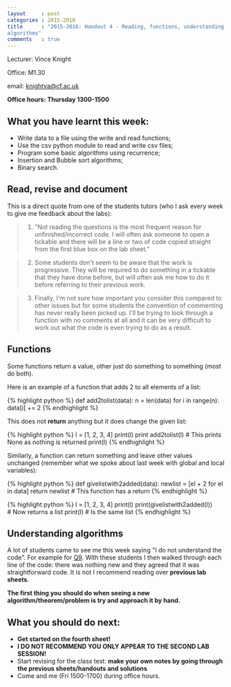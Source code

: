 ```yaml
---
layout     : post
categories : 2015-2016
title      : "2015-2016: Handout 4 - Reading, functions, understanding
algorithms"
comments   : true
---
```


Lecturer: Vince Knight

Office: M1.30

email: knightva@cf.ac.uk

**Office hours: Thursday 1300-1500**

## What you have learnt this week:

- Write data to a file using the write and read functions;
- Use the csv python module to read and write csv files;
- Program some basic algorithms using recurrence;
- Insertion and Bubble sort algorithms;
- Binary search.

## Read, revise and document

This is a direct quote from one of the students tutors (who I ask every week to
give me feedback about the labs):

> 1) "Not reading the questions is the most frequent reason for
> unfinished/incorrect code. I will often ask someone to open a tickable and
> there will be a line or two of code copied straight from the first blue box on
> the lab sheet."

> 2) Some students don't seem to be aware that the work is progressive. They will
> be required to do something in a tickable that they have done before, but will
> often ask me how to do it before referring to their previous work.

> 3) Finally, I'm not sure how important you consider this compared to other
> issues but for some students the convention of commenting has never really been
> picked up. I'll be trying to look through a function with no comments at all and
> it can be very difficult to work out what the code is even trying to do as a
> result.

## Functions

Some functions return a value, other just do something to something (most do
both).

Here is an example of a function that adds 2 to all elements of a list:

{% highlight python %}
def add2tolist(data):
    n = len(data)
    for i in range(n):
        data[i] += 2
{% endhighlight %}

This does not **return** anything but it does change the given list:

{% highlight python %}
l = [1, 2, 3, 4]
print(l)
print add2tolist(l)  # This prints None as nothing is returned
print(l)
{% endhighlight %}

Similarly, a function can return something and leave other values unchanged
(remember what we spoke about last week with global and local variables):

{% highlight python %}
def givelistwith2added(data):
    newlist = [el + 2 for el in data]
    return newlist  # This function has a return
{% endhighlight %}

{% highlight python %}
l = [1, 2, 3, 4]
print(l)
print(givelistwith2added(l))  # Now returns a list
print(l)  # Is the same list
{% endhighlight %}

## Understanding algorithms

A lot of students came to see me this week saying "I do not understand the
code". For example for
[Q9](http://vknight.org/Computing_for_mathematics/Solutions/Week_04/#q09). With
these students I then walked through each line of the code: there was nothing
new and they agreed that it was straightforward code. It is not I recommend
reading over **previous lab sheets**.

**The first thing you should do when seeing a new algorithm/theorem/problem is
try and approach it by hand.**

## What you should do next:

- **Get started on the fourth sheet!**
- **I DO NOT RECOMMEND YOU ONLY APPEAR TO THE SECOND LAB SESSION!**
- Start revising for the class test: **make your own notes by going through the previous sheets/handouts and solutions**
- Come and me (Fri 1500-1700) during office hours.
